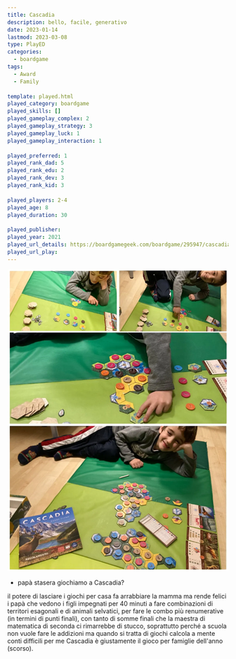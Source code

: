 ```yaml
---
title: Cascadia
description: bello, facile, generativo
date: 2023-01-14
lastmod: 2023-03-08
type: PlayED
categories:
  - boardgame
tags:
  - Award
  - Family

template: played.html
played_category: boardgame
played_skills: []
played_gameplay_complex: 2
played_gameplay_strategy: 3
played_gameplay_luck: 1
played_gameplay_interaction: 1

played_preferred: 1
played_rank_dad: 5
played_rank_edu: 2
played_rank_dev: 3
played_rank_kid: 3

played_players: 2-4
played_age: 8
played_duration: 30

played_publisher: 
played_year: 2021
played_url_details: https://boardgamegeek.com/boardgame/295947/cascadia
played_url_play: 
---
```


![](../../assets/img/played/boardgame/cascadia.webp)

- papà stasera giochiamo a Cascadia?

il potere di lasciare i giochi per casa fa arrabbiare la mamma ma rende felici i papà che vedono i figli impegnati per 40 minuti a fare combinazioni di territori esagonali e di animali selvatici, per fare le combo più renumerative (in termini di punti finali), con tanto di somme finali che la maestra di matematica di seconda ci rimarrebbe di stucco, soprattutto perché a scuola non vuole fare le addizioni ma quando si tratta di giochi calcola a mente conti difficili per me
Cascadia è giustamente il gioco per famiglie dell'anno (scorso).

